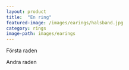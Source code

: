 ```yaml
---
layout: product 
title:  "En ring"
featured-image: /images/earings/halsband.jpg
category: rings
image-path: images/earings
---
```

Första raden

Andra raden

